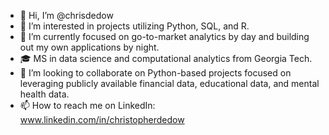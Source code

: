 - 👋 Hi, I’m @chrisdedow
- 👀 I’m interested in projects utilizing Python, SQL, and R.
- 🌱 I’m currently focused on go-to-market analytics by day and building out my own applications by night.
- 🎓 MS in data science and computational analytics from Georgia Tech.
- 💞️ I’m looking to collaborate on Python-based projects focused on leveraging publicly available financial data, educational data, and mental health data.
- 📫 How to reach me on LinkedIn: www.linkedin.com/in/christopherdedow

<!---
chrisdedow/chrisdedow is a ✨ special ✨ repository because its `README.md` (this file) appears on your GitHub profile.
You can click the Preview link to take a look at your changes.
--->
